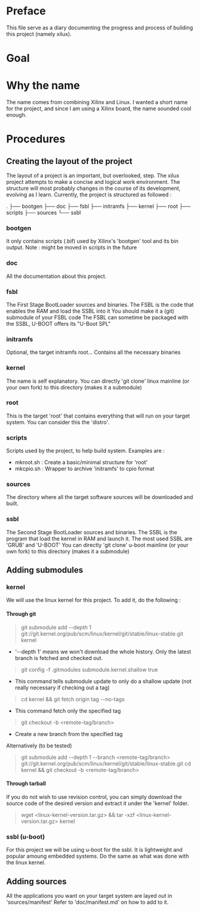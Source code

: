 # Preface

This file serve as a diary documenting the progress and process of building this project (namely xilux).



# Goal



# Why the name
The name comes from combining Xilinx and Linux.
I wanted a short name for the project, and since I am using a Xilinx board, the name sounded cool enough.



# Procedures

## Creating the layout of the project
The layout of a project is an important, but overlooked, step.
The xilux project attempts to make a concise and logical work environment.
The structure will most probably changes in the course of its development, evolving as I learn.
Currently, the project is structured as followed :

.
├── bootgen
├── doc
├── fsbl
├── initramfs
├── kernel
├── root
├── scripts
├── sources
└── ssbl

### bootgen
It only contains scripts (.bif) used by Xilinx's 'bootgen' tool and its bin output.
Note : might be moved in scripts in the future

### doc
All the documentation about this project.

### fsbl
The First Stage BootLoader sources and binaries.
The FSBL is the code that enables the RAM and load the SSBL into it
You should make it a (git) submodule of your FSBL code
The FSBL can sometime be packaged with the SSBL, U-BOOT offers its "U-Boot SPL"

### initramfs
Optional, the target initramfs root...
Contains all the necessary binaries

### kernel
The name is self explanatory.
You can directly 'git clone' linux mainline (or your own fork) to this directory (makes it a submodule)

### root
This is the target 'root' that contains everything that will run on your target system.
You can consider this the 'distro'.

### scripts
Scripts used by the project, to help build system.
Examples are :
 - mkroot.sh : Create a basic/minimal structure for 'root'
 - mkcpio.sh : Wrapper to archive 'initramfs' to cpio format

### sources
The directory where all the target software sources will be downloaded and built.

### ssbl
The Second Stage BootLoader sources and binaries.
The SSBL is the program that load the kernel in RAM and launch it.
The most used SSBL are 'GRUB' and 'U-BOOT'
You can directly 'git clone' u-boot mainline (or your own fork) to this directory (makes it a submodule)


## Adding submodules

### kernel

We will use the linux kernel for this project. To add it, do the following :

#### Through git
> git submodule add --depth 1 git://git.kernel.org/pub/scm/linux/kernel/git/stable/linux-stable.git kernel
- '--depth 1' means we won't download the whole history. Only the latest branch is fetched and checked out.
> git config -f .gitmodules submodule.kernel.shallow true
- This command tells submodule update to only do a shallow update (not really necessary if checking out a tag)
> cd kernel && git fetch origin tag <remote-tag> --no-tags
- This command fetch only the specified tag
> git checkout -b <your-new-branch-name> <remote-tag/branch>
- Create a new branch from the specified tag

Alternatively (to be tested)
> git submodule add --depth 1 --branch <remote-tag/branch> git://git.kernel.org/pub/scm/linux/kernel/git/stable/linux-stable.git
> cd kernel && git checkout -b <your-new-branch-name> <remote-tag/branch>

#### Through tarball
If you do not wish to use revision control, you can simply download the source code of the desired version and 
extract it under the 'kernel' folder.
> wget <linux-kernel-version.tar.gz> && tar -xzf <linux-kernel-version.tar.gz> kernel

### ssbl (u-boot)
For this project we will be using u-boot for the ssbl. It is lightweight and popular amoung embedded systems.
Do the same as what was done with the linux kernel.


## Adding sources
All the applications you want on your target system are layed out in 'sources/manifest'
Refer to 'doc/manifest.md' on how to add to it.
